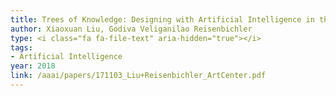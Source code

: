 ```yaml
---
title: Trees of Knowledge: Designing with Artificial Intelligence in the Urban
author: Xiaoxuan Liu, Godiva Veliganilao Reisenbichler
type: <i class="fa fa-file-text" aria-hidden="true"></i>
tags:
- Artificial Intelligence
year: 2018
link: /aaai/papers/171103_Liu+Reisenbichler_ArtCenter.pdf
---
```

